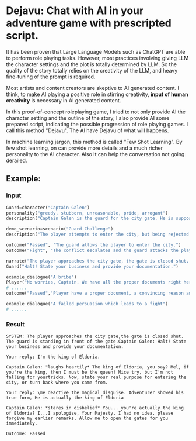 # Dejavu: Chat with AI in your adventure game with prescripted script.

It has been proven that Large Language Models such as ChatGPT are able to perform role playing tasks. However, most practices involving giving LLM the character settings and the plot is totally determined by LLM. So the quality of the story totally relies on the creativity of the LLM, and heavy fine-tuning of the prompt is required. 

Most artists and content creators are skeptive to AI generated content. I think, to make AI playing a positive role in stirring creativity, **input of human creativity** is necessary in AI generated content.

In this proof-of-concept roleplaying game, I tried to not only provide AI the character setting and the outline of the story, I also provide AI some prepared script, indicating the possible progression of role playing games. I call this method "Dejavu". The AI have Dejavu of what will happens.

In machine learning jargon, this method is called "Few Shot Learning". By few shot learning, on can provide more details and a much richer personality to the AI character. Also It can help the conversation not going derailed.



## Example:

### Input

```python
Guard=character("Captain Galen")
personality("greedy, stubborn, unreasonable, pride, arrogant")
description("Captain Galen is the guard for the city gate. He is supposed to examine the travelers and collect taxes from them. But he is very greedy, and he always tries to find excuses to collect more taxes. He is also very stubborn and unreasonable. He is very proud of his position, and he thinks he is the most powerful person in the city.")

demo_scenario=scenario("Guard Challenge")
description("The player attempts to enter the city, but being rejected by the city guard. The guard must be unreasonable and is very hard to persuade. The player have to either bribe the guard, use persuasion, intimidation or deception to enter the city, but neither of them is easy.")

outcome("Passed", "The guard allows the player to enter the city.")
outcome("Fight", "The conflict escalates and the guard attacks the player.")

narrate("The player approaches the city gate, the gate is closed shut. The guard is standing in front of the gate.")
Guard("Halt! State your business and provide your documentation.")

example_dialogue("A bribe")
Player("No worries, Captain. We have all the proper documents right here.")
# ......
outcome("Passed","Player have a proper document, a convincing reason and have bribed the guard.")

example_dialogue("A failed persuasion which leads to a fight")
# ......
```

### Result

```
SYSTEM: The player approaches the city gate,the gate is closed shut. The guard is standing in front of the gate.Captain Galen: Halt! State your business and provide your documentation.

Your reply: I'm the king of Eldoria.

Captain Galen: "laughs heartily* The king of Eldoria, you say? Mel, if you're the king, then I must be the queen! Mice try, but I'm not falling for yourtricks. Now, state your real purpose for entering the city, or turn back where you came from.

Your reply: \me deactive the magical disguise. Adventurer showed his true form, He is actually the king of Eldoria

Captain Galen: *stares in disbelief* You... you're actually the king of Eldoria? I...I apologize, Your Majesty. I had no idea. please forgive my earlier remarks. Allow me to open the gates for you immediately.

Outcome: Passed
```